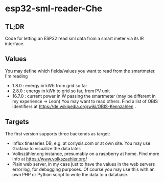 
# esp32-sml-reader-Che

## TL;DR
Code for letting an ESP32 read sml data from a smart meter via its IR
interface.

## Values
You may define which fields/values you want to read from the smartmeter. I'm
reading
- 1.8.0 : energy in kWh from grid so far
- 2.8.0 : energy in kWh to grid so far, from PV unit
- 16.7.0 : current power in W passing the smartmeter (may be different in my experience -> Leon)
You may want to read others. Find a list of OBIS identifiers at https://de.wikipedia.org/wiki/OBIS-Kennzahlen
.

## Targets
The first version supports three backends as target:
- Influx tineseries DB, e.g. at corlysis.com or at own site. You may use Grafana to visualize the data later.
- Volkszähler.org instance, presumably on a raspberry at home. Find more info at https://www.volkszaehler.org/
- Plain web server, in my case just to have the values in the web servers error log, for debugging purposes. Of course you may use this with an own PHP or Python script to write the data to a database.

